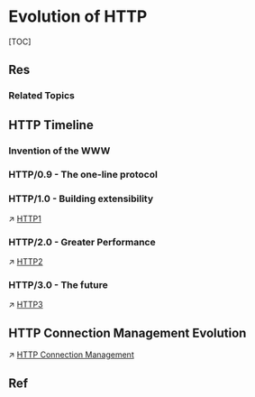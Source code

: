 # Evolution of HTTP

[TOC]



## Res
### Related Topics



## HTTP Timeline
### Invention of the WWW


### HTTP/0.9 - The one-line protocol



### HTTP/1.0 - Building extensibility
↗ [HTTP1](HTTP1.md)


### HTTP/2.0 - Greater Performance
↗ [HTTP2](HTTP2.md)


### HTTP/3.0 - The future
↗ [HTTP3](HTTP3.md)


## HTTP Connection Management Evolution
↗ [HTTP Connection Management](HTTP%20Connection%20Management.md)



## Ref

